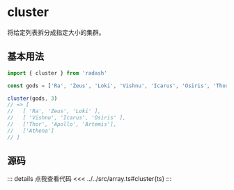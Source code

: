 # cluster

将给定列表拆分成指定大小的集群。

## 基本用法

```ts
import { cluster } from 'radash'

const gods = ['Ra', 'Zeus', 'Loki', 'Vishnu', 'Icarus', 'Osiris', 'Thor', 'Apollo', 'Artemis', 'Athena']

cluster(gods, 3)
// => [
//   [ 'Ra', 'Zeus', 'Loki' ],
//   [ 'Vishnu', 'Icarus', 'Osiris' ],
//   ['Thor', 'Apollo', 'Artemis'],
//   ['Athena']
// ]
```

## 源码

::: details 点我查看代码
<<< ../../src/array.ts#cluster{ts}
:::
